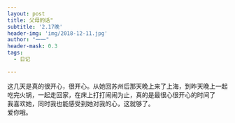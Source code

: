 ```yaml
---
layout: post
title: 父母的话"
subtitle: '2.17晚'
header-img: 'img/2018-12-11.jpg'
author: "一一"
header-mask: 0.3
tags:
  - 日记

---
```

这几天是真的很开心，很开心。从她回苏州后那天晚上来了上海，到昨天晚上一起吃完火锅，一起走回家，在床上打打闹闹为止，真的是最很心很开心的时间了<br>
我喜欢她，同时我也能感受到她对我的心，这就够了。<br>
爱你哦。
